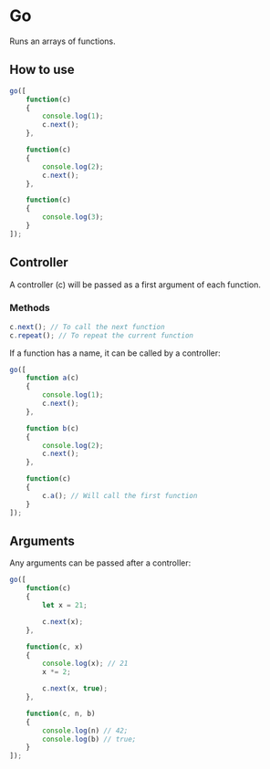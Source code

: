 # Go

Runs an arrays of functions.

## How to use

```js
go([
	function(c)
	{
		console.log(1);
		c.next();
	},

	function(c)
	{
		console.log(2);
		c.next();
	},

	function(c)
	{
		console.log(3);
	}
]);
```

## Controller

A controller (c) will be passed as a first argument of each function.

### Methods

```js
c.next(); // To call the next function
c.repeat(); // To repeat the current function
```

If a function has a name, it can be called by a controller:

```js
go([
	function a(c)
	{
		console.log(1);
		c.next();
	},

	function b(c)
	{
		console.log(2);
		c.next();
	},

	function(c)
	{
		c.a(); // Will call the first function
	}
]);
```

## Arguments

Any arguments can be passed after a controller:

```js
go([
	function(c)
	{
		let x = 21;

		c.next(x);
	},

	function(c, x)
	{
		console.log(x); // 21
		x *= 2;

		c.next(x, true);
	},

	function(c, n, b)
	{
		console.log(n) // 42;
		console.log(b) // true;
	}
]);
```